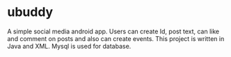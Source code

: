 # ubuddy
A simple social media android app. Users can create Id, post text, can like and comment on posts and also can create events. This project is written in Java and XML. Mysql is used  for database.
